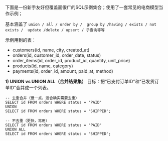 下面是一份新手友好但覆盖面很广的SQL示例集合；使用了一套常见的电商模型当作示例；

基本涵盖了 `union / all / order by /  group by /having / exists / not exists /  update /delete / upsert / 子查询等等`

示例用到的表：
- customers(id, name, city, created_at)
- orders(id, customer_id, order_date, status)
- order_items(id, order_id, product_id, quantity, unit_price)
- products(id, name, category)
- payments(id, order_id, amount, paid_at, method)

**1) UNION vs UNION ALL（合并结果集）**
目标：把“已支付订单ID”和“已发货订单ID”合并成一个列表。
```
-- 去重合并（慢一点，适合确实需要去重）
SELECT id FROM orders WHERE status = 'PAID'
UNION
SELECT id FROM orders WHERE status = 'SHIPPED';

-- 不去重（更快，常用）
SELECT id FROM orders WHERE status = 'PAID'
UNION ALL
SELECT id FROM orders WHERE status = 'SHIPPED';
```
